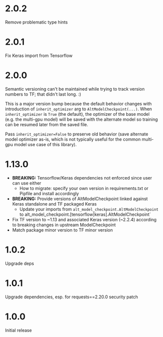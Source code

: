 # 2.0.2

Remove problematic type hints

# 2.0.1

Fix Keras import from Tensorflow

# 2.0.0

Semantic versioning can't be maintained while trying to track version numbers to TF; that didn't last long. :)

This is a major version bump because the default behavior changes with introduction of `inherit_optimizer` arg to
`AltModelCheckpoint(...)`. When `inherit_optimizer` is `True` (the default), the optimizer of the base model (e.g. the
multi-gpu model) will be saved with the alternate model so training can be resumed later from the saved file.

Pass `inherit_optimizer=False` to preserve old behavior (save alternate model optimizer as-is, which is not typically
useful for the common multi-gpu model use case of this library).

# 1.13.0

* **BREAKING:** Tensorflow/Keras dependencies not enforced since user can use either
    * How to migrate: specify your own version in requirements.txt or Pipfile and install accordingly
* **BREAKING:** Provide versions of AltModelCheckpoint linked against Keras standalone and TF packaged Keras
    * Update your imports from `alt_model_checkpoint.AltModelCheckpoint` to
        alt_model_checkpoint.[tensorflow|keras].AltModelCheckpoint`
* Fix TF version to ~1.13 and associated Keras version (~2.2.4) according to breaking changes in upstream
  ModelCheckpoint
* Match package minor version to TF minor version

# 1.0.2

Upgrade deps

# 1.0.1

Upgrade dependencies, esp. for requests==2.20.0 security patch

# 1.0.0

Initial release